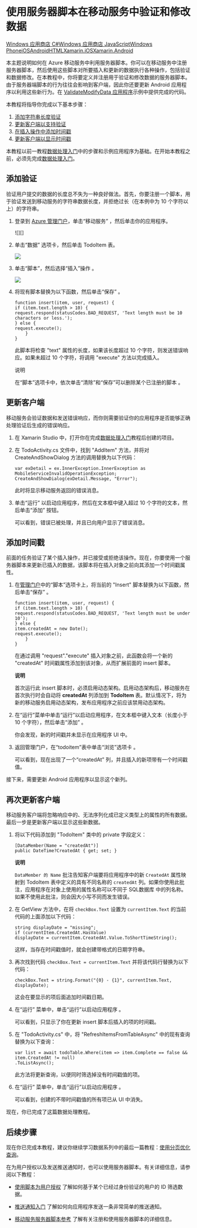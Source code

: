 ﻿<properties linkid="develop-mobile-tutorials-validate-modify-and-augment-data-xamarin-android" urlDisplayName="Validate Data" pageTitle="Use server scripts to validate and modify data (Xamarin Android) | Mobile Dev Center" metaKeywords="access and change data, Azure Mobile Services, mobile devices, Azure, mobile, Xamarin.Android" description="Learn how to validate and modify data sent using server scripts from your Xamarin.Android app." metaCanonical="" disqusComments="1" umbracoNaviHide="1" documentationCenter="Mobile" title="Validate and modify data in Mobile Services by using server scripts" authors="" />
<tags ms.service=""
    ms.date="09/27/2014"
    wacn.date="04/11/2015"
    />

# 使用服务器脚本在移动服务中验证和修改数据

<div class="dev-center-tutorial-selector sublanding"><a href="/develop/mobile/tutorials/validate-modify-and-augment-data-dotnet" title="Windows Store C#">Windows 应用商店 C#</a><a href="/develop/mobile/tutorials/validate-modify-and-augment-data-js" title="Windows Store JavaScript">Windows 应用商店 JavaScript</a><a href="/develop/mobile/tutorials/validate-modify-and-augment-data-wp8" title="Windows Phone">Windows Phone</a><a href="/develop/mobile/tutorials/validate-modify-and-augment-data-ios" title="iOS">iOS</a><a href="/develop/mobile/tutorials/validate-modify-and-augment-data-android" title="Android">Android</a><a href="/develop/mobile/tutorials/validate-modify-and-augment-data-html" title="HTML">HTML</a><a href="/develop/mobile/tutorials/validate-modify-and-augment-data-xamarin-ios" title="Xamarin.iOS">Xamarin.iOS</a><a href="/develop/mobile/tutorials/validate-modify-and-augment-data-xamarin-android" title="Xamarin.Android" class="current">Xamarin.Android</a>
</div>

本主题说明如何在 Azure 移动服务中利用服务器脚本。你可以在移动服务中注册服务器脚本，然后使用这些脚本对所要插入和更新的数据执行各种操作，包括验证和数据修改。在本教程中，你将要定义并注册用于验证和修改数据的服务器脚本。由于服务器端脚本的行为往往会影响到客户端，因此你还要更新 Android 应用程序以利用这些新行为。在 [ValidateModifyData 应用程序][]示例中提供完成的代码。

本教程将指导你完成以下基本步骤：

1.  [添加字符串长度验证][]
2.  [更新客户端以支持验证][]
3.  [在插入操作中添加时间戳][]
4.  [更新客户端以显示时间戳][]

本教程以前一教程[数据处理入门][]中的步骤和示例应用程序为基础。在开始本教程之前，必须先完成[数据处理入门][]。

<a name="string-length-validation"></a>
## 添加验证

验证用户提交的数据的长度总不失为一种良好做法。首先，你要注册一个脚本，用于验证发送到移动服务的字符串数据长度，并拒绝过长（在本例中为 10 个字符以上）的字符串。

1.  登录到 [Azure 管理门户][]，单击“移动服务” ，然后单击你的应用程序。

    ![][]

2.  单击“数据” 选项卡，然后单击 TodoItem  表。

    ![][1]

3.  单击“脚本”，然后选择“插入”操作 。

    ![][2]

4.  将现有脚本替换为以下函数，然后单击“保存” 。

        function insert(item, user, request) {
        if (item.text.length > 10) {
        request.respond(statusCodes.BAD_REQUEST, 'Text length must be 10 characters or less.');
        } else {
        request.execute();
            }
        }

    此脚本将检查 "text" 属性的长度，如果该长度超过 10 个字符，则发送错误响应。如果未超过 10 个字符，将调用 "execute" 方法以完成插入。

    <div class="dev-callout">说明</b>

    <p>在“脚本”选项卡中，依次单击“清除”和“保存”可以删除某个已注册的脚本 。</p>
	</div>

<a name="update-client-validation"></a>
## 更新客户端

移动服务会验证数据和发送错误响应，而你则需要验证你的应用程序是否能够正确处理验证后生成的错误响应。

1.  在 Xamarin Studio 中，打开你在完成[数据处理入门][]教程后创建的项目。

2.  在 TodoActivity.cs 文件中，找到 "AddItem" 方法，并将对 CreateAndShowDialog 方法的调用替换为以下代码：

        var exDetail = ex.InnerException.InnerException as  
        MobileServiceInvalidOperationException;
        CreateAndShowDialog(exDetail.Message, "Error");

    此时将显示移动服务返回的错误消息。

3.  单击“运行” 以启动应用程序，然后在文本框中键入超过 10 个字符的文本，然后单击“添加” 按钮。

    可以看到，错误已被处理，并且已向用户显示了错误消息。

<a name="add-timestamp"></a>
## 添加时间戳

前面的任务验证了某个插入操作，并已接受或拒绝该操作。现在，你要使用一个服务器脚本来更新已插入的数据，该脚本将在插入对象之前向其添加一个时间戳属性。

1.  在[管理门户][Azure 管理门户]中的“脚本”选项卡上，将当前的 "Insert" 脚本替换为以下函数，然后单击“保存” 。

        function insert(item, user, request) {
        if (item.text.length > 10) {
        request.respond(statusCodes.BAD_REQUEST, 'Text length must be under 10');
        } else {
        item.createdAt = new Date();
        request.execute();
            }
        }

    在通过调用 "request"."execute" 插入对象之前，此函数会将一个新的 "createdAt" 时间戳属性添加到该对象，从而扩展前面的 insert 脚本。

    <div class="dev-callout"><b>说明</b>

    <p>首次运行此 insert 脚本时，必须启用动态架构。启用动态架构后，移动服务在首次执行时会自动将 <b>createdAt</b> 列添加到 <b>TodoItem</b> 表。默认情况下，将为新的移动服务启用动态架构，发布应用程序之前应该禁用动态架构。</p>
	</div>

2.  在“运行”菜单中单击“运行”以启动应用程序，在文本框中键入文本（长度小于 10 个字符），然后单击“添加” 。

    你会发现，新的时间戳并未显示在应用程序 UI 中。

3.  返回管理门户，在“todoitem”表中单击“浏览”选项卡 。

    可以看到，现在出现了一个“createdAt” 列，并且插入的新项带有一个时间戳值。

接下来，需要更新 Android 应用程序以显示这个新列。

<a name="update-client-timestamp"></a>
## 再次更新客户端

移动服务客户端将忽略响应中的、无法序列化成已定义类型上的属性的所有数据。最后一步是更新客户端以显示这些新数据。

1.  将以下代码添加到 "TodoItem" 类中的 private 字段定义：

        [DataMember(Name = "createdAt")]
        public DateTime?CreatedAt { get; set; }

    <div class="dev-callout"><b>说明</b>

    <p><code>DataMember 的 Name</code> 批注告知客户端要将应用程序中的新 <code>CreatedAt</code> 属性映射到 TodoItem 表中定义的具有不同名称的 <code>createdAt</code> 列。如果你使用此批注，应用程序在对象上使用的属性名称可以不同于 SQL数据库 中的列名称。如果不使用此批注，则会因大小写不同而发生错误。</p>
	</div>

2.  在 GetView 方法中，在将 `checkBox.Text` 设置为 `currentItem.Text` 的当前代码的上面添加以下代码：

        string displayDate = "missing";
        if (currentItem.CreatedAt.HasValue)
        displayDate = currentItem.CreatedAt.Value.ToShortTimeString();

    这样，当存在时间戳值时，就会创建带格式的日期字符串。

3.  再次找到代码 `checkBox.Text = currentItem.Text` 并将该代码行替换为以下代码：

        checkBox.Text = string.Format("{0} - {1}", currentItem.Text, displayDate);

    这会在要显示的项后面追加时间戳日期。

4.  在“运行” 菜单中，单击“运行”以启动应用程序 。

    可以看到，只显示了你在更新 insert 脚本后插入的项的时间戳。

5.  在 "TodoActivity.cs" 中，将 "RefreshItemsFromTableAsync" 中的现有查询替换为以下查询：

        var list = await todoTable.Where(item => item.Complete == false && 
        item.CreatedAt != null)
        .ToListAsync();

    此方法将更新查询，以便同时筛选掉没有时间戳值的项。

6.  在“运行” 菜单中，单击“运行”以启动应用程序 。

    可以看到，创建的不带时间戳值的所有项已从 UI 中消失。

现在，你已完成了这篇数据处理教程。

<a name="next-steps"> </a>
## 后续步骤

现在你已完成本教程，建议你继续学习数据系列中的最后一篇教程：[使用分页优化查询][]。

在为用户授权以及发送推送通知时，也可以使用服务器脚本。有关详细信息，请参阅以下教程：

-   [使用脚本为用户授权][]
    了解如何基于某个已经过身份验证的用户的 ID 筛选数据。

-   [推送通知入门][]
    了解如何向应用程序发送一条非常简单的推送通知。

-   [移动服务服务器脚本参考][]
    了解有关注册和使用服务器脚本的详细信息。

  [Windows 应用商店 C#]: /develop/mobile/tutorials/validate-modify-and-augment-data-dotnet "Windows 应用商店 C#"
  [Windows 应用商店 JavaScript]: /develop/mobile/tutorials/validate-modify-and-augment-data-js "Windows 应用商店 JavaScript"
  [Windows Phone]: /develop/mobile/tutorials/validate-modify-and-augment-data-wp8 "Windows Phone"
  [iOS]: /develop/mobile/tutorials/validate-modify-and-augment-data-ios "iOS"
  [Android]: /develop/mobile/tutorials/validate-modify-and-augment-data-android "Android"
  [HTML]: /develop/mobile/tutorials/validate-modify-and-augment-data-html "HTML"
  [Xamarin.iOS]: /develop/mobile/tutorials/validate-modify-and-augment-data-xamarin-ios "Xamarin.iOS"
  [Xamarin.Android]: /develop/mobile/tutorials/validate-modify-and-augment-data-xamarin-android "Xamarin.Android"
  [ValidateModifyData 应用程序]: http://go.microsoft.com/fwlink/p/?LinkId=331330
  [添加字符串长度验证]: #string-length-validation
  [更新客户端以支持验证]: #update-client-validation
  [在插入操作中添加时间戳]: #add-timestamp
  [更新客户端以显示时间戳]: #update-client-timestamp
  [数据处理入门]: /develop/mobile/tutorials/get-started-with-data-xamarin-android
  [Azure 管理门户]: https://manage.windowsazure.cn/
  [0]: ./media/partner-xamarin-mobile-services-android-validate-modify-data-server-scripts/mobile-services-selection.png
  [1]: ./media/partner-xamarin-mobile-services-android-validate-modify-data-server-scripts/mobile-portal-data-tables.png
  [2]: ./media/partner-xamarin-mobile-services-android-validate-modify-data-server-scripts/mobile-insert-script-users.png
  [使用分页优化查询]: /develop/mobile/tutorials/add-paging-to-data-xamarin-android
  [使用脚本为用户授权]: /develop/mobile/tutorials/authorize-users-in-scripts-xamarin-android
  [推送通知入门]: /develop/mobile/tutorials/get-started-with-push-xamarin-android
  [移动服务服务器脚本参考]: http://go.microsoft.com/fwlink/?LinkId=262293
